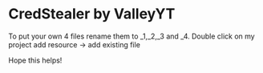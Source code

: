 # CredStealer by ValleyYT

To put your own 4 files rename them to _1,_2,_3 and _4.
 Double click on my project
add resource -> add existing file

Hope this helps!
